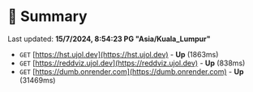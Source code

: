 # 📖 Summary
Last updated: **15/7/2024, 8:54:23 PG "Asia/Kuala_Lumpur"**

- `GET` [https://hst.ujol.dev](https://hst.ujol.dev) - **Up** (1863ms)
- `GET` [https://reddviz.ujol.dev](https://reddviz.ujol.dev) - **Up** (838ms)
- `GET` [https://dumb.onrender.com](https://dumb.onrender.com) - **Up** (31469ms)
